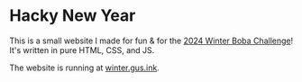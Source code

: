 # Hacky New Year

This is a small website I made for fun & for the [2024 Winter Boba Challenge](https://boba.hackclub.com/)! It's written in pure HTML, CSS, and JS.

The website is running at [winter.gus.ink](https://winter.gus.ink).
